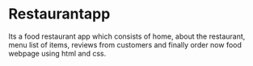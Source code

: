 # Restaurantapp
Its a food restaurant app which consists of home, about the restaurant, menu list of items, reviews from customers and finally order now food webpage using html and css.
